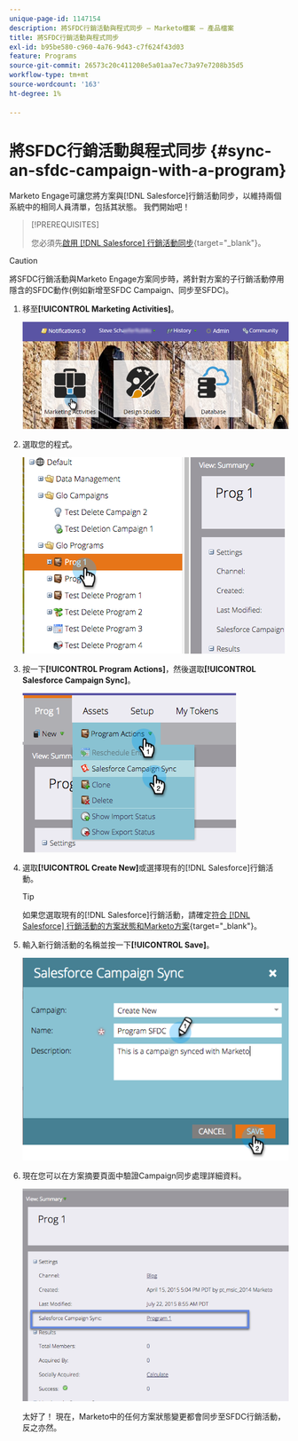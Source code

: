 ```yaml
---
unique-page-id: 1147154
description: 將SFDC行銷活動與程式同步 — Marketo檔案 — 產品檔案
title: 將SFDC行銷活動與程式同步
exl-id: b95be580-c960-4a76-9d43-c7f624f43d03
feature: Programs
source-git-commit: 26573c20c411208e5a01aa7ec73a97e7208b35d5
workflow-type: tm+mt
source-wordcount: '163'
ht-degree: 1%

---
```


# 將SFDC行銷活動與程式同步 {#sync-an-sfdc-campaign-with-a-program}

Marketo Engage可讓您將方案與[!DNL Salesforce]行銷活動同步，以維持兩個系統中的相同人員清單，包括其狀態。 我們開始吧！

>[!PREREQUISITES]
>
>您必須先[啟用 [!DNL Salesforce] 行銷活動同步](/help/marketo/product-docs/crm-sync/salesforce-sync/setup/optional-steps/enable-disable-campaign-sync.md){target="_blank"}。

>[!CAUTION]
>
>將SFDC行銷活動與Marketo Engage方案同步時，將針對方案的子行銷活動停用隱含的SFDC動作(例如新增至SFDC Campaign、同步至SFDC)。

1. 移至&#x200B;**[!UICONTROL Marketing Activities]**。

   ![](assets/login-marketing-activities-1.png)

1. 選取您的程式。

   ![](assets/image2015-7-22-8-3a47-3a28.png)

1. 按一下&#x200B;**[!UICONTROL Program Actions]**，然後選取&#x200B;**[!UICONTROL Salesforce Campaign Sync]**。

   ![](assets/image2015-7-22-8-3a48-3a5.png)

1. 選取&#x200B;**[!UICONTROL Create New]**&#x200B;或選擇現有的[!DNL Salesforce]行銷活動。

   >[!TIP]
   >
   >如果您選取現有的[!DNL Salesforce]行銷活動，請確定[符合 [!DNL Salesforce] 行銷活動的方案狀態和Marketo方案](/help/marketo/product-docs/crm-sync/salesforce-sync/sfdc-sync-details/how-to-match-program-statuses-and-salesforce-campaign-statuses-prior-to-sync.md){target="_blank"}。

1. 輸入新行銷活動的名稱並按一下&#x200B;**[!UICONTROL Save]**。

   ![](assets/image2015-7-22-8-3a57-3a19.png)

1. 現在您可以在方案摘要頁面中驗證Campaign同步處理詳細資料。

   ![](assets/image2015-7-22-8-3a59-3a33.png)

   太好了！ 現在，Marketo中的任何方案狀態變更都會同步至SFDC行銷活動，反之亦然。

